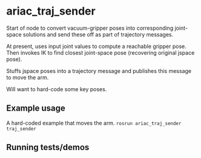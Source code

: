 # ariac_traj_sender

Start of node to convert vacuum-gripper poses into corresponding joint-space solutions
and send these off as part of trajectory messages.

At present, uses input joint values to compute a reachable gripper pose.
Then invokes IK to find closest joint-space pose (recovering original jspace pose).

Stuffs jspace poses into a trajectory message and publishes this message to move the arm.

Will want to hard-code some key poses.

## Example usage
A hard-coded example that moves the arm.
`rosrun ariac_traj_sender traj_sender` 

## Running tests/demos
    
